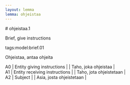 ```yaml
---
layout: lemma
lemma: ohjeistaa
---
```


<div class="sense">
# <span class="sensename">ohjeistaa.1</span>

<span class="description">Brief, give instructions</span>

tags:model:brief.01

<span class="description">Ohjeistaa, antaa ohjeita</span>

A0 | Entity giving instructions |   | Taho, joka ohjeistaa |  
A1 | Entity receiving instructions |   | Taho, jota ohjeistetaan |  
A2 | Subject |   | Asia, josta ohjeistetaan |  

</div>

